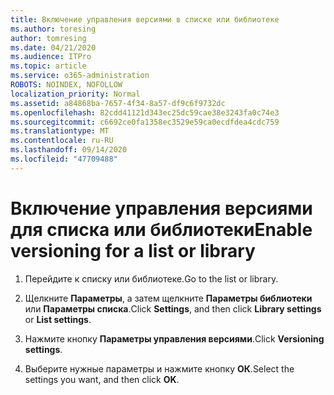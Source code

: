 ```yaml
---
title: Включение управления версиями в списке или библиотеке
ms.author: toresing
author: tomresing
ms.date: 04/21/2020
ms.audience: ITPro
ms.topic: article
ms.service: o365-administration
ROBOTS: NOINDEX, NOFOLLOW
localization_priority: Normal
ms.assetid: a84868ba-7657-4f34-8a57-df9c6f9732dc
ms.openlocfilehash: 82cdd41121d343ec25dc59cae38e3243fa0c74e3
ms.sourcegitcommit: c6692ce0fa1358ec3529e59ca0ecdfdea4cdc759
ms.translationtype: MT
ms.contentlocale: ru-RU
ms.lasthandoff: 09/14/2020
ms.locfileid: "47709488"
---
```

# <a name="enable-versioning-for-a-list-or-library"></a><span data-ttu-id="c8f2e-102">Включение управления версиями для списка или библиотеки</span><span class="sxs-lookup"><span data-stu-id="c8f2e-102">Enable versioning for a list or library</span></span>

1. <span data-ttu-id="c8f2e-103">Перейдите к списку или библиотеке.</span><span class="sxs-lookup"><span data-stu-id="c8f2e-103">Go to the list or library.</span></span>
    
2. <span data-ttu-id="c8f2e-104">Щелкните **Параметры**, а затем щелкните **Параметры библиотеки** или **Параметры списка**.</span><span class="sxs-lookup"><span data-stu-id="c8f2e-104">Click **Settings**, and then click **Library settings** or **List settings**.</span></span>
    
3. <span data-ttu-id="c8f2e-105">Нажмите кнопку **Параметры управления версиями**.</span><span class="sxs-lookup"><span data-stu-id="c8f2e-105">Click **Versioning settings**.</span></span>
    
4. <span data-ttu-id="c8f2e-106">Выберите нужные параметры и нажмите кнопку **ОК**.</span><span class="sxs-lookup"><span data-stu-id="c8f2e-106">Select the settings you want, and then click **OK**.</span></span>
    

